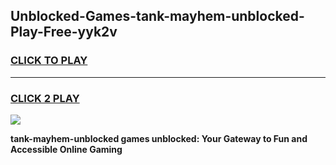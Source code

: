 
## Unblocked-Games-tank-mayhem-unblocked-Play-Free-yyk2v
<h3>
<a href="https://premium76.site?title=tank-mayhem-unblocked&ref=23A">CLICK TO PLAY</a></h3>
<hr>

<h3>
<a href="https://premium76.site?title=tank-mayhem-unblocked&ref=23A">CLICK 2 PLAY</a>
  
</h3>

<a href="https://premium76.site?title=tank-mayhem-unblocked&ref=23A"><img src="https://clearcache.store/games.png"></a>


**tank-mayhem-unblocked games unblocked: Your Gateway to Fun and Accessible Online Gaming**
